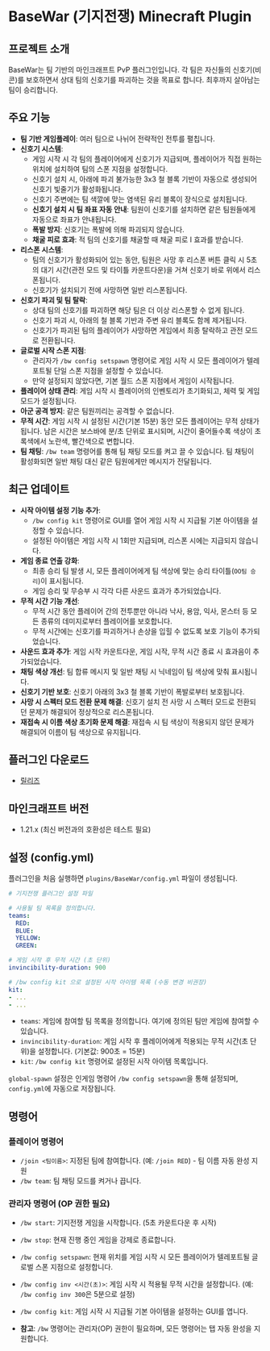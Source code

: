 # BaseWar (기지전쟁) Minecraft Plugin

## 프로젝트 소개
BaseWar는 팀 기반의 마인크래프트 PvP 플러그인입니다. 각 팀은 자신들의 신호기(비콘)를 보호하면서 상대 팀의 신호기를 파괴하는 것을 목표로 합니다. 최후까지 살아남는 팀이 승리합니다.

## 주요 기능
*   **팀 기반 게임플레이**: 여러 팀으로 나뉘어 전략적인 전투를 펼칩니다.
*   **신호기 시스템**:
    *   게임 시작 시 각 팀의 플레이어에게 신호기가 지급되며, 플레이어가 직접 원하는 위치에 설치하여 팀의 스폰 지점을 설정합니다.
    *   신호기 설치 시, 아래에 파괴 불가능한 3x3 철 블록 기반이 자동으로 생성되어 신호기 빛줄기가 활성화됩니다.
    *   신호기 주변에는 팀 색깔에 맞는 염색된 유리 블록이 장식으로 설치됩니다.
    *   **신호기 설치 시 팀 좌표 자동 안내**: 팀원이 신호기를 설치하면 같은 팀원들에게 자동으로 좌표가 안내됩니다.
    *   **폭발 방지**: 신호기는 폭발에 의해 파괴되지 않습니다.
    *   **채굴 피로 효과**: 적 팀의 신호기를 채굴할 때 채굴 피로 I 효과를 받습니다.
*   **리스폰 시스템**:
    *   팀의 신호기가 활성화되어 있는 동안, 팀원은 사망 후 리스폰 버튼 클릭 시 5초의 대기 시간(관전 모드 및 타이틀 카운트다운)을 거쳐 신호기 바로 위에서 리스폰됩니다.
    *   신호기가 설치되기 전에 사망하면 일반 리스폰됩니다.
*   **신호기 파괴 및 팀 탈락**:
    *   상대 팀의 신호기를 파괴하면 해당 팀은 더 이상 리스폰할 수 없게 됩니다.
    *   신호기 파괴 시, 아래의 철 블록 기반과 주변 유리 블록도 함께 제거됩니다.
    *   신호기가 파괴된 팀의 플레이어가 사망하면 게임에서 최종 탈락하고 관전 모드로 전환됩니다.
*   **글로벌 시작 스폰 지점**:
    *   관리자가 `/bw config setspawn` 명령어로 게임 시작 시 모든 플레이어가 텔레포트될 단일 스폰 지점을 설정할 수 있습니다.
    *   만약 설정되지 않았다면, 기본 월드 스폰 지점에서 게임이 시작됩니다.
*   **플레이어 상태 관리**: 게임 시작 시 플레이어의 인벤토리가 초기화되고, 체력 및 게임 모드가 설정됩니다.
*   **아군 공격 방지**: 같은 팀원끼리는 공격할 수 없습니다.
*   **무적 시간**: 게임 시작 시 설정된 시간(기본 15분) 동안 모든 플레이어는 무적 상태가 됩니다. 남은 시간은 보스바에 분/초 단위로 표시되며, 시간이 줄어들수록 색상이 초록색에서 노란색, 빨간색으로 변합니다.
*   **팀 채팅**: `/bw team` 명령어를 통해 팀 채팅 모드를 켜고 끌 수 있습니다. 팀 채팅이 활성화되면 일반 채팅 대신 같은 팀원에게만 메시지가 전달됩니다.

## 최근 업데이트
*   **시작 아이템 설정 기능 추가**:
    *   `/bw config kit` 명령어로 GUI를 열어 게임 시작 시 지급될 기본 아이템을 설정할 수 있습니다.
    *   설정된 아이템은 게임 시작 시 1회만 지급되며, 리스폰 시에는 지급되지 않습니다.
*   **게임 종료 연출 강화**:
    *   최종 승리 팀 발생 시, 모든 플레이어에게 팀 색상에 맞는 승리 타이틀(`OO팀 승리`)이 표시됩니다.
    *   게임 승리 및 무승부 시 각각 다른 사운드 효과가 추가되었습니다.
*   **무적 시간 기능 개선**:
    *   무적 시간 동안 플레이어 간의 전투뿐만 아니라 낙사, 용암, 익사, 몬스터 등 모든 종류의 데미지로부터 플레이어를 보호합니다.
    *   무적 시간에는 신호기를 파괴하거나 손상을 입힐 수 없도록 보호 기능이 추가되었습니다.
*   **사운드 효과 추가**: 게임 시작 카운트다운, 게임 시작, 무적 시간 종료 시 효과음이 추가되었습니다.
*   **채팅 색상 개선**: 팀 합류 메시지 및 일반 채팅 시 닉네임이 팀 색상에 맞춰 표시됩니다.
*   **신호기 기반 보호**: 신호기 아래의 3x3 철 블록 기반이 폭발로부터 보호됩니다.
*   **사망 시 스펙터 모드 전환 문제 해결**: 신호기 설치 전 사망 시 스펙터 모드로 전환되던 문제가 해결되어 정상적으로 리스폰됩니다.
*   **재접속 시 이름 색상 초기화 문제 해결**: 재접속 시 팀 색상이 적용되지 않던 문제가 해결되어 이름이 팀 색상으로 유지됩니다.

## 플러그인 다운로드
* [릴리즈](https://github.com/agfeu0/basewar/releases)

## 마인크래프트 버전
* 1.21.x (최신 버전과의 호환성은 테스트 필요)

## 설정 (config.yml)
플러그인을 처음 실행하면 `plugins/BaseWar/config.yml` 파일이 생성됩니다.

```yaml
# 기지전쟁 플러그인 설정 파일

# 사용될 팀 목록을 정의합니다.
teams:
  RED:
  BLUE:
  YELLOW:
  GREEN:

# 게임 시작 후 무적 시간 (초 단위)
invincibility-duration: 900

# /bw config kit 으로 설정된 시작 아이템 목록 (수동 변경 비권장)
kit:
- ...
- ...
```
*   `teams`: 게임에 참여할 팀 목록을 정의합니다. 여기에 정의된 팀만 게임에 참여할 수 있습니다.
*   `invincibility-duration`: 게임 시작 후 플레이어에게 적용되는 무적 시간(초 단위)을 설정합니다. (기본값: 900초 = 15분)
*   `kit`: `/bw config kit` 명령어로 설정된 시작 아이템 목록입니다.

`global-spawn` 설정은 인게임 명령어 `/bw config setspawn`을 통해 설정되며, `config.yml`에 자동으로 저장됩니다.

## 명령어
### 플레이어 명령어
*   `/join <팀이름>`: 지정된 팀에 참여합니다. (예: `/join RED`) - 팀 이름 자동 완성 지원
*   `/bw team`: 팀 채팅 모드를 켜거나 끕니다.

### 관리자 명령어 (OP 권한 필요)
*   `/bw start`: 기지전쟁 게임을 시작합니다. (5초 카운트다운 후 시작)
*   `/bw stop`: 현재 진행 중인 게임을 강제로 종료합니다.
*   `/bw config setspawn`: 현재 위치를 게임 시작 시 모든 플레이어가 텔레포트될 글로벌 스폰 지점으로 설정합니다.
*   `/bw config inv <시간(초)>`: 게임 시작 시 적용될 무적 시간을 설정합니다. (예: `/bw config inv 300`은 5분으로 설정)
*   `/bw config kit`: 게임 시작 시 지급될 기본 아이템을 설정하는 GUI를 엽니다.

*   **참고**: `/bw` 명령어는 관리자(OP) 권한이 필요하며, 모든 명령어는 탭 자동 완성을 지원합니다.
